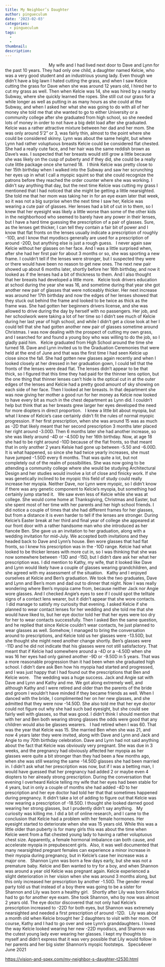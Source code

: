 ```yaml
---
title: My Neighbor’s Daughter
author: pingueculum
date: '2023-02-03'
categories:
  - pingueculum
tags:
  - 
  - 
thumbnail: 
description: 
---
```


                                   
My wife and I had lived next door to Dave and Lynn for the past 10 years. They had only one child, a daughter named Kelcie, who was a very good student and an industrious young lady. Even though we didn’t have a big lawn I hated cutting the grass, and when I saw Kelcie cutting the grass for Dave when she was around 12 years old, I hired her to cut my grass as well. Then when Kelcie was 14, she was hired by a nearby Subway, where she quickly learned the ropes. She still cut our grass for a while longer as well as putting in as many hours as she could at the Subway, and when I asked her what she was going to do with all of her money she told me that she wanted to go to either University or a community college after she graduated from high school, so she needed lots of money in order to not have a big debt load after she graduated.
 
Kelcie was a rather attractive mixture between her dad and her mom. She was only around 5’2” or 3, was fairly thin, almost to the point where she could be considered skinny. Lynn was about the same height, but where Lynn had rather voluptuous breasts Kelcie could be considered flat chested. She had a really cute face, and her hair was the same reddish brown as Dave’s was. I suspected that her breasts would still grow a little because she was likely on the cusp of puberty and if they did, she could be a really cute little package once she turned 18.
 
I think Kelcie was pretty close to her 15th birthday when I walked into the Subway and saw her scrunching her eyes up in what I call a myopic squint so that she could recognize the patrons before they reached the order counter where she was working. I didn’t say anything that day, but the next time Kelcie was cutting my grass I mentioned that I had noticed that she might be getting a little nearsighted. She told me that her mom was taking her in for an eye exam later that week, so it was not a big surprise when the next time I saw her, Kelcie was wearing a cute pair of glasses. Her lenses had a bit of cut in to them, so I knew that her eyesight was likely a little worse than some of the other kids in the neighborhood who seemed to barely have any power in their lenses, but I have a hard time guessing the prescription of a pair of glasses. Sure, as the lenses get thicker, I can tell they contain a fair bit of power and I know that flat fronts on the lenses usually indicate a prescription of roughly -10D, and I know that myodiscs generally are used for a prescription of around -20D, but anything else is just a rough guess. 
 
I never again saw Kelcie without her glasses on her face. And I was a little surprised when, after she had her first pair for about 3 months or so, she was sporting a new frame. I couldn’t tell if the lenses were stronger, but I suspected they were or there would have been no reason to get new ones. The next new pair showed up about 6 months later, shortly before her 16th birthday, and now it looked as if the lenses had a bit of thickness to them. And I also thought that her breasts had developed a little more.
 
Kelcie took drivers education at school during the year she was 16, and sometime during that year she got another new pair of glasses that were noticeably thicker. Her next increase was around her 17th birthday and now the edges of her lenses showed that they stuck out behind the frame and looked to be twice as thick as the frame was. She had gotten her beginners drivers license, and she was allowed to drive during the day by herself with no passengers. Her job, and her schoolwork were taking a lot of her time so I didn’t see much of Kelcie during her last year of high school, and while I didn’t get a close look at her I could tell that she had gotten another new pair of glasses sometime around Christmas. I was now dealing with the prospect of cutting my own grass, and I searched for and found a young boy who was willing to do the job, so I gladly paid him.
 
Kelcie graduated from High School around the time she turned 18. Dave and Lynn invited us to the Graduation Ceremonies that were held at the end of June and that was the first time I had seen Kelcie up close since the fall. She had gotten new glasses again recently and when I looked closely at her dressed in her graduation gown, I could tell that the fronts of the lenses were dead flat. The lenses didn’t appear to be that thick, so I figured that this time they had paid for the thinner lens option, but the one thing that thinner lenses can’t hide is the optical cut in at the outer edges of the lenses and Kelcie had a pretty good amount of sky showing on each side of her face. Then I looked at her breasts. In that department she was now giving her mother a good run for her money as Kelcie now looked to have every bit as much in the chest department as Lynn did. I couldn’t help but think that as her breasts grew larger her eyes developed the need for more diopters in direct proportion.
 
I knew a little bit about myopia, but what I knew of Kelcie’s case certainly didn’t fit the rules of normal myopic progression. If her first prescription, when she was around 15 was as much as -2D that likely meant that her second prescription 3 months later placed her right around -3.00D. Then 6 months later she had another increase, so she was likely around -4D or -4.50D by her 16th birthday. Now, at age 18 she had to be right around -10D because of the flat fronts, so that meant that in only another 2 years Kelsie had gone up between -5.50 and -6.00D. It is what happened, so since she had twice yearly increases, she must have jumped -1.50D every 6 months. That was quite a lot, but not completely out of the realm of possibilities. She was now going to be attending a community college where she would be studying Architectural Design and her studies would involve a lot of close and finicky work. If she was genetically inclined to be myopic this field of study could really increase her myopia. Neither Dave, nor Lynn were myopic, so I didn’t know if there was any genetic component to Kelcie’s myopia, but something had certainly jump started it.
 
We saw even less of Kelcie while she was at college. She would come home at Thanksgiving, Christmas and Easter, but she spent most of her time with her parents and her high school friends. I did notice a couple of times that she had different frames for her glasses, but from a distance it is even harder to tell if the lenses are stronger. During Kelcie’s Easter break at her third and final year of college she appeared at our front door with a rather handsome man who she introduced as her fiancée Ben. She gave us an invitation to her graduation, along with a wedding invitation for mid-July. We accepted both invitations and they headed back to Dave and Lynn’s house. Ben wore glasses that had flat fronts, so I knew his prescription was in the -10D range. Kelcie had what looked to be thicker lenses with more cut in, so I was thinking that she was now somewhere between -13D and -15D, but I didn’t dare ask her what her prescription was. I did mention to Kathy, my wife, that it looked like Dave and Lynn would likely have a couple of glasses wearing grandchildren, and she agreed with my assessment of the situation.
 
Kathy and I enjoyed ourselves at Kelcie and Ben’s graduation. We took the two graduates, Dave and Lynn and Ben’s mom and dad out to dinner that night. Now I was really wondering where Ben’s myopia came from, because neither Jack nor Angie wore glasses. And I checked Angie’s eyes to see if I could spot the telltale signs of a contact lens wearer, but it didn’t appear that she wore contacts.
 
 I did manage to satisfy my curiosity that evening. I asked Kelcie if she planned to wear contact lenses for her wedding and she told me that she would have liked to, but her eye doctor told her that her eyes were too dry for her to wear contacts successfully. Then I asked Ben the same question, and he replied that since Kelcie couldn’t wear contacts, he just planned to wear glasses as well. Somehow, I managed to bring the conversation around to prescriptions, and Kelcie told us her glasses were -13.50D, but she thought she might need another change shortly. Ben’s glasses were -11D and he did not indicate that his glasses were not still satisfactory. That meant that if Kelcie had somewhere around a -4D or a -4.50D when she was 16 her eyes had only gained another -9D or -9.50D in 5 years. That was a more reasonable progression than it had been when she graduated high school. I didn’t dare ask Ben how his myopia had started and progressed, and I was just happy that I had found out the prescriptions that Ben and Kelcie wore.
 
The wedding was a huge success. Jack and Angie sat with Dave and Lynn and Kathy and me. We got along extremely well, and although Kathy and I were retired and older than the parents of the bride and groom I wouldn’t have minded if they became friends as well. When I danced with the bride, I complimented her on her new glasses, and she admitted that they were now -14.50D. She also told me that her eye doctor could not figure out why she had such bad eyesight, but she could see fairly well with glasses, so that was good. I didn’t think I should mention that with her and Ben both wearing strong glasses the odds were good that any children would also be glasses wearers.
 
I had retired when I was 60. That was the year that Kelcie was 15. She married Ben when she was 21, and now 4 years later they were invited, along with Dave and Lynn and Jack and Angie to my 70th birthday celebration. Dave and Lynn had not said anything about the fact that Kelcie was obviously very pregnant. She was due in 3 weeks, and the pregnancy had obviously affected her myopia as her glasses were quite a bit stronger than they had been a few months ago, when she was still wearing the same -14.50D glasses she had been married in. I didn’t ask what her prescription was now, but if I was a betting man, I would have guessed that her pregnancy had added 2 or maybe even 4 diopters to her already strong prescription. During the conversation that evening I overheard Kelcie telling my wife that her eyes had been stable for 4 years, but in only a couple of months she had added -4D to her prescription and her eye doctor had told her that that sometimes happened during pregnancy. It didn’t take a lot of adding to figure out that Kelcie was now wearing a prescription of -18.50D. I thought she looked darned good wearing her strong glasses, but I prudently didn’t say anything.
 
My curiosity was killing me. I did a bit of online research, and I came to the conclusion that Kelcie had a problem with her female hormones. Her eyesight started to deteriorate when she was 15 years old. While this was a little older than puberty is for many girls this was about the time when Kelcie went from a flat chested young lady to having a rather voluptuous chest size. Apparently, a female hormonal imbalance can both cause, and accelerate myopia in prepubescent girls.  Also, it was well documented that many nearsighted pregnant females can experience a minor increase in their myopia during pregnancy, but in Kelcie’s case her increase was a major one.
 
Shannon Lynn was born a few days early, but she was not a premature baby. Kelcie and Ben wanted to try for a boy, and when Shannon was around a year old Kelcie was pregnant again. Kelcie experienced a slight deterioration in her vision when she was around 3 months along, but this only increased her prescription by another -1.50D. The gender reveal party told us that instead of a boy there was going to be a sister for Shannon and Lily was born a healthy girl.
 
Shortly after Lily was born Kelcie had to go for another eye exam. She took Shannon, who by now was almost 2 years old. The eye doctor discovered that not only had Kelcie’s prescription increased to -22D for both eyes, but Shannon was extremely nearsighted and needed a first prescription of around -12D.
 
Lily was about a month old when Kelcie brought her 2 daughters to visit with her mom. Of course, Kathy and I had to go over and see Lynn’s granddaughters. I loved the way Kelcie looked wearing her new -22D myodiscs, and Shannon was the cutest young lady ever wearing her glasses. I kept my thoughts to myself and didn’t express that it was very possible that Lily would follow in her parents and her big sister Shannon’s myopic footsteps.
 
Specs4ever
June 2021
 
 
 
 

https://vision-and-spex.com/my-neighbor-s-daughter-t2530.html
